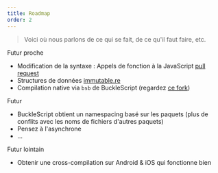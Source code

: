 ```yaml
---
title: Roadmap
order: 2
---
```


> Voici où nous parlons de ce qui se fait, de ce qu'il faut faire, etc.

Futur proche

- Modification de la syntaxe : Appels de fonction à la JavaScript [pull request](https://github.com/facebook/reason/pull/1299)
- Structures de données [immutable.re]()
- Compilation native via `bsb` de BuckleScript (regardez [ce fork](https://github.com/bsansouci/bsb-native))

Futur

- BuckleScript obtient un namespacing basé sur les paquets (plus de conflits avec les noms de fichiers d'autres paquets)
- Pensez à l'asynchrone
- ...

Futur lointain
- Obtenir une cross-compilation sur Android & iOS qui fonctionne bien

